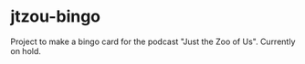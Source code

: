 # jtzou-bingo
Project to make a bingo card for the podcast "Just the Zoo of Us".  Currently on hold.
